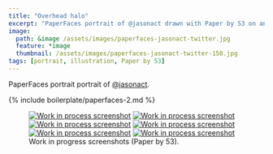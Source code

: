 ```yaml
---
title: "Overhead halo"
excerpt: "PaperFaces portrait of @jasonact drawn with Paper by 53 on an iPad."
image: 
  path: &image /assets/images/paperfaces-jasonact-twitter.jpg 
  feature: *image
  thumbnail: /assets/images/paperfaces-jasonact-twitter-150.jpg
tags: [portrait, illustration, Paper by 53]
---
```


PaperFaces portrait portrait of [@jasonact](http://twitter.com/jasonact).

{% include boilerplate/paperfaces-2.md %}

<figure class="third">
	<a href="/assets/images/paperfaces-jasonact-process-1-lg.jpg"><img src="/assets/images/paperfaces-jasonact-process-1-600.jpg" alt="Work in process screenshot"></a>
	<a href="/assets/images/paperfaces-jasonact-process-2-lg.jpg"><img src="/assets/images/paperfaces-jasonact-process-2-600.jpg" alt="Work in process screenshot"></a>
	<a href="/assets/images/paperfaces-jasonact-process-3-lg.jpg"><img src="/assets/images/paperfaces-jasonact-process-3-600.jpg" alt="Work in process screenshot"></a>
	<a href="/assets/images/paperfaces-jasonact-process-4-lg.jpg"><img src="/assets/images/paperfaces-jasonact-process-4-600.jpg" alt="Work in process screenshot"></a>
	<a href="/assets/images/paperfaces-jasonact-process-5-lg.jpg"><img src="/assets/images/paperfaces-jasonact-process-5-600.jpg" alt="Work in process screenshot"></a>
	<a href="/assets/images/paperfaces-jasonact-process-6-lg.jpg"><img src="/assets/images/paperfaces-jasonact-process-6-600.jpg" alt="Work in process screenshot"></a>
	<figcaption>Work in progress screenshots (Paper by 53).</figcaption>
</figure>
